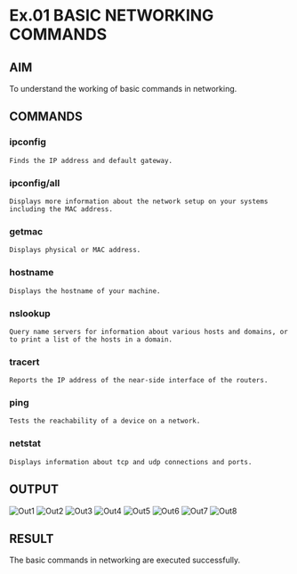 # Ex.01 BASIC NETWORKING COMMANDS
## AIM
  To understand the working of basic commands in networking.

## COMMANDS
### ipconfig
    Finds the IP address and default gateway.
    
### ipconfig/all
    Displays more information about the network setup on your systems including the MAC address.

### getmac
    Displays physical or MAC address.

### hostname
    Displays the hostname of your machine.
    
### nslookup
    Query name servers for information about various hosts and domains, or to print a list of the hosts in a domain.
    
### tracert
    Reports the IP address of the near-side interface of the routers.

### ping
    Tests the reachability of a device on a network. 

### netstat
    Displays information about tcp and udp connections and ports.

## OUTPUT
![Out1](https://user-images.githubusercontent.com/127816583/226101969-d661e440-9645-4fd0-bd85-223930a86798.png)
![Out2](https://user-images.githubusercontent.com/127816583/226101970-8a334914-c556-460d-899f-7109593ed68c.png)
![Out3](https://user-images.githubusercontent.com/127816583/226101973-002cd947-f8e2-4b0d-8b52-fd1bd660b662.png)
![Out4](https://user-images.githubusercontent.com/127816583/226101974-adab3303-fb24-4a32-b9ef-0f5ad734a297.png)
![Out5](https://user-images.githubusercontent.com/127816583/226101961-8fe10015-54ee-47c9-ad7b-3435890f3dd2.png)
![Out6](https://user-images.githubusercontent.com/127816583/226101962-0d262177-6165-4024-801b-dd2a1a9eb16b.png)
![Out7](https://user-images.githubusercontent.com/127816583/226101964-0f9e0520-31e5-4941-8e78-34ce5cef3774.png)
![Out8](https://user-images.githubusercontent.com/127816583/226101966-4785754a-8ad4-4428-bc0f-c654a46d9267.png)

## RESULT
  The basic commands in networking are executed successfully.
